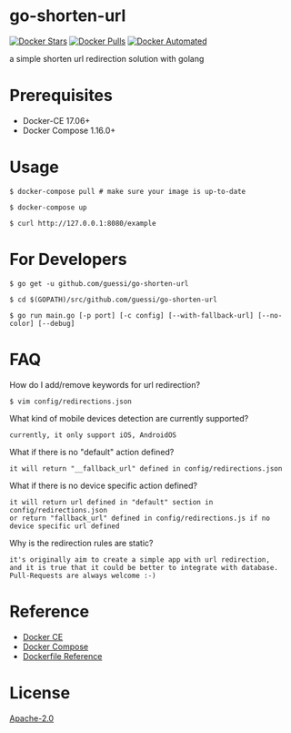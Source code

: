 # go-shorten-url

[![Docker Stars](https://img.shields.io/docker/stars/guessi/go-shorten-url.svg)](https://hub.docker.com/r/guessi/go-shorten-url/)
[![Docker Pulls](https://img.shields.io/docker/pulls/guessi/go-shorten-url.svg)](https://hub.docker.com/r/guessi/go-shorten-url/)
[![Docker Automated](https://img.shields.io/docker/automated/guessi/go-shorten-url.svg)](https://hub.docker.com/r/guessi/go-shorten-url/)

a simple shorten url redirection solution with golang


# Prerequisites

- Docker-CE 17.06+
- Docker Compose 1.16.0+


# Usage

    $ docker-compose pull # make sure your image is up-to-date

    $ docker-compose up

    $ curl http://127.0.0.1:8080/example


# For Developers

    $ go get -u github.com/guessi/go-shorten-url

    $ cd $(GOPATH)/src/github.com/guessi/go-shorten-url

    $ go run main.go [-p port] [-c config] [--with-fallback-url] [--no-color] [--debug]


# FAQ

How do I add/remove keywords for url redirection?

    $ vim config/redirections.json

What kind of mobile devices detection are currently supported?

    currently, it only support iOS, AndroidOS

What if there is no "default" action defined?

    it will return "__fallback_url" defined in config/redirections.json

What if there is no device specific action defined?

    it will return url defined in "default" section in config/redirections.json
    or return "fallback_url" defined in config/redirections.js if no device specific url defined

Why is the redirection rules are static?

    it's originally aim to create a simple app with url redirection,
    and it is true that it could be better to integrate with database.
    Pull-Requests are always welcome :-)


# Reference

- [Docker CE](https://www.docker.com/community-edition)
- [Docker Compose](https://docs.docker.com/compose/overview/)
- [Dockerfile Reference](https://docs.docker.com/engine/reference/builder/)


# License

[Apache-2.0](LICENSE)
